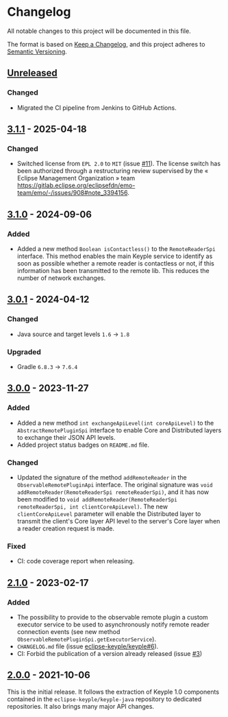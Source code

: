 # Changelog
All notable changes to this project will be documented in this file.

The format is based on [Keep a Changelog](https://keepachangelog.com/en/1.0.0/),
and this project adheres to [Semantic Versioning](https://semver.org/spec/v2.0.0.html).

## [Unreleased]
### Changed
- Migrated the CI pipeline from Jenkins to GitHub Actions.

## [3.1.1] - 2025-04-18
### Changed
- Switched license from `EPL 2.0` to `MIT` (issue [#11]).
  The license switch has been authorized through a restructuring review supervised by the « Eclipse Management
  Organization » team https://gitlab.eclipse.org/eclipsefdn/emo-team/emo/-/issues/908#note_3394156.

## [3.1.0] - 2024-09-06
### Added
- Added a new method `Boolean isContactless()` to the `RemoteReaderSpi` interface.
  This method enables the main Keyple service to identify as soon as possible whether a remote reader is contactless or
  not, if this information has been transmitted to the remote lib. This reduces the number of network exchanges.

## [3.0.1] - 2024-04-12
### Changed
- Java source and target levels `1.6` -> `1.8`
### Upgraded
- Gradle `6.8.3` -> `7.6.4`

## [3.0.0] - 2023-11-27
### Added
- Added a new method `int exchangeApiLevel(int coreApiLevel)` to the `AbstractRemotePluginSpi` interface to enable Core 
  and Distributed layers to exchange their JSON API levels.
- Added project status badges on `README.md` file.
### Changed
- Updated the signature of the method `addRemoteReader` in the `ObservableRemotePluginApi` interface.
  The original signature was `void addRemoteReader(RemoteReaderSpi remoteReaderSpi)`, 
  and it has now been modified to `void addRemoteReader(RemoteReaderSpi remoteReaderSpi, int clientCoreApiLevel)`.
  The new `clientCoreApiLevel` parameter will enable the Distributed layer to transmit the client's Core layer API level
  to the server's Core layer when a reader creation request is made.
### Fixed
- CI: code coverage report when releasing.

## [2.1.0] - 2023-02-17
### Added
- The possibility to provide to the observable remote plugin a custom executor service to be used to asynchronously 
  notify remote reader connection events (see new method `ObservableRemotePluginSpi.getExecutorService`).
- `CHANGELOG.md` file (issue [eclipse-keyple/keyple#6]).
- CI: Forbid the publication of a version already released (issue [#3])

## [2.0.0] - 2021-10-06
This is the initial release.
It follows the extraction of Keyple 1.0 components contained in the `eclipse-keyple/keyple-java` repository to dedicated
repositories.
It also brings many major API changes.

[unreleased]: https://github.com/eclipse-keyple/keyple-distributed-remote-java-api/compare/3.1.1...HEAD
[3.1.1]: https://github.com/eclipse-keyple/keyple-distributed-remote-java-api/compare/3.1.0...3.1.1
[3.1.0]: https://github.com/eclipse-keyple/keyple-distributed-remote-java-api/compare/3.0.1...3.1.0
[3.0.1]: https://github.com/eclipse-keyple/keyple-distributed-remote-java-api/compare/3.0.0...3.0.1
[3.0.0]: https://github.com/eclipse-keyple/keyple-distributed-remote-java-api/compare/2.1.0...3.0.0
[2.1.0]: https://github.com/eclipse-keyple/keyple-distributed-remote-java-api/compare/2.0.0...2.1.0
[2.0.0]: https://github.com/eclipse-keyple/keyple-distributed-remote-java-api/releases/tag/2.0.0

[#11]: https://github.com/eclipse-keyple/keyple-distributed-remote-java-api/issues/11
[#3]: https://github.com/eclipse-keyple/keyple-distributed-remote-java-api/issues/3

[eclipse-keyple/keyple#6]: https://github.com/eclipse-keyple/keyple/issues/6